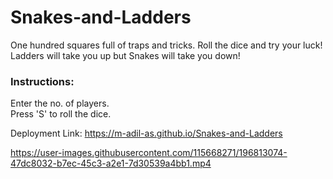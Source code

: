 # Snakes-and-Ladders
One hundred squares full of traps and tricks. Roll the dice and try your luck! Ladders will take you up but Snakes will take you down!

### Instructions:
Enter the no. of players.  
Press 'S' to roll the dice.

Deployment Link: https://m-adil-as.github.io/Snakes-and-Ladders

https://user-images.githubusercontent.com/115668271/196813074-47dc8032-b7ec-45c3-a2e1-7d30539a4bb1.mp4
